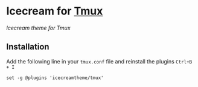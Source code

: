 # Icecream for [Tmux](https://github.com/tmux/tmux)

*Icecream theme for Tmux*

## Installation

Add the following line in your `tmux.conf` file and reinstall the plugins `Ctrl+B + I`

```
set -g @plugins 'icecreamtheme/tmux'
```
